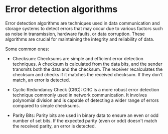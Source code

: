 # Error detection algorithms 

Error detection algorithms are techniques used in data communication and storage systems to detect errors that may occur due to various factors such as noise in transmission, hardware faults, or data corruption. These algorithms are crucial for maintaining the integrity and reliability of data. 

Some common ones:

* Checksum: Checksums are simple and efficient error detection techniques. A checksum is calculated from the data bits, and the sender transmits both the data and the checksum. The receiver recalculates the checksum and checks if it matches the received checksum. If they don't match, an error is detected.

* Cyclic Redundancy Check (CRC): CRC is a more robust error detection technique commonly used in network communication. It involves polynomial division and is capable of detecting a wider range of errors compared to simple checksums.

* Parity Bits: Parity bits are used in binary data to ensure an even or odd number of set bits. If the expected parity (even or odd) doesn't match the received parity, an error is detected.
